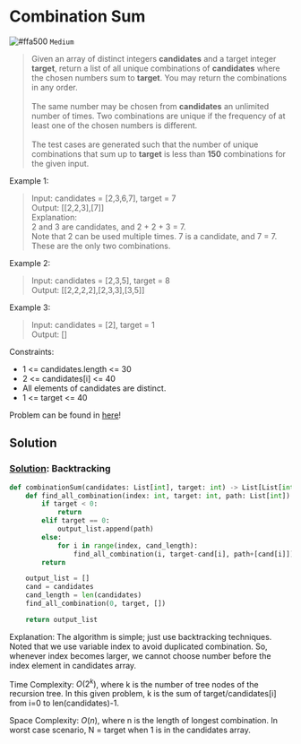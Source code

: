# Combination Sum
![#ffa500](https://placehold.co/1x1/ffa500/ffa500.png) `Medium` 

> Given an array of distinct integers **candidates** and a target integer **target**, return a list of all unique combinations of **candidates** where the chosen numbers sum to **target**. You may return the combinations in any order. <br><br>
The same number may be chosen from **candidates** an unlimited number of times. Two combinations are unique if the frequency of at least one of the chosen numbers is different. <br><br>
The test cases are generated such that the number of unique combinations that sum up to **target** is less than **150** combinations for the given input.

Example 1:
> Input: candidates = [2,3,6,7], target = 7\
Output: [[2,2,3],[7]]\
Explanation:\
2 and 3 are candidates, and 2 + 2 + 3 = 7. \
Note that 2 can be used multiple times.
7 is a candidate, and 7 = 7.
These are the only two combinations.

Example 2:
> Input: candidates = [2,3,5], target = 8\
Output: [[2,2,2,2],[2,3,3],[3,5]]

Example 3:
> Input: candidates = [2], target = 1\
Output: []
 

Constraints:
- $1$ <= candidates.length <= $30$
- $2$ <= candidates[i] <= $40$
- All elements of candidates are distinct.
- $1$ <= target <= $40$

Problem can be found in [here](https://leetcode.com/problems/combination-sum)!

## Solution
### [Solution](/Array/39-CombinationSum/solution.py): Backtracking

```python
def combinationSum(candidates: List[int], target: int) -> List[List[int]]:
    def find_all_combination(index: int, target: int, path: List[int]):
        if target < 0:
            return
        elif target == 0:
            output_list.append(path)
        else:
            for i in range(index, cand_length):
                find_all_combination(i, target-cand[i], path+[cand[i]])
        return

    output_list = []
    cand = candidates
    cand_length = len(candidates)
    find_all_combination(0, target, [])

    return output_list
```

Explanation: The algorithm is simple; just use backtracking techniques. Noted that we use variable index to avoid duplicated combination. So, whenever index becomes larger, we cannot choose number before the index element in candidates array.

Time Complexity: $O(2^k)$, where k is the number of tree nodes of the recursion tree. In this given problem, k is the sum of target/candidates[i] from i=0 to len(candidates)-1.

Space Complexity: $O(n)$, where n is the length of longest combination. In worst case scenario, N = target when 1 is in the candidates array.
